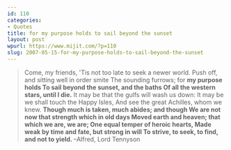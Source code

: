 ```yaml
---
id: 110
categories:
- Quotes
title: for my purpose holds to sail beyond the sunset
layout: post
wpurl: https://www.mijit.com/?p=110
slug: 2007-05-15-for-my-purpose-holds-to-sail-beyond-the-sunset
---
```

<blockquote>Come, my friends,
'Tis not too late to seek a newer world.
Push off, and sitting well in order smite
The sounding furrows; for <strong>my purpose holds
To sail beyond the sunset, and the baths
Of all the western stars, until I die.</strong>
It may be that the gulfs will wash us down:
It may be we shall touch the Happy Isles,
And see the great Achilles, whom we knew.
<strong>Though much is taken, much abides; and though
We are not now that strength which in old days
Moved earth and heaven; that which we are, we are;
One equal temper of heroic hearts,
Made weak by time and fate, but strong in will
To strive, to seek, to find, and not to yield.
</strong>–Alfred, Lord Tennyson</blockquote>
